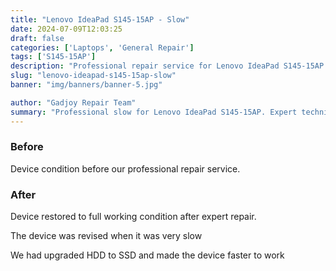 ```yaml
---
title: "Lenovo IdeaPad S145-15AP - Slow"
date: 2024-07-09T12:03:25
draft: false
categories: ['Laptops', 'General Repair']
tags: ['S145-15AP']
description: "Professional repair service for Lenovo IdeaPad S145-15AP. Expert diagnosis and quality repairs in Bangalore."
slug: "lenovo-ideapad-s145-15ap-slow"
banner: "img/banners/banner-5.jpg"

author: "Gadjoy Repair Team"
summary: "Professional slow for Lenovo IdeaPad S145-15AP. Expert technicians, quality parts, warranty included."
---
```


### Before

Device condition before our professional repair service.

### After

Device restored to full working condition after expert repair.

The device was revised when it was very slow

We had upgraded HDD to SSD and made the device faster to work
